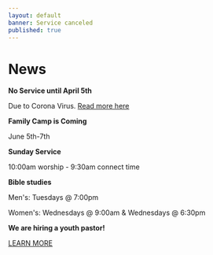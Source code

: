 ```yaml
---
layout: default
banner: Service canceled
published: true
---
```


# News

**No Service until April 5th**

Due to Corona Virus. <a href="/covid-19">Read more here</a>

**Family Camp is Coming**

June 5th-7th

**Sunday Service**

10:00am worship - 9:30am connect time

**Bible studies**

Men's: Tuesdays @ 7:00pm

Women's: Wednesdays @ 9:00am & Wednesdays @ 6:30pm

**We are hiring a youth pastor!**

<a href="/youth-pastor" class="register-btn">LEARN MORE</a>
